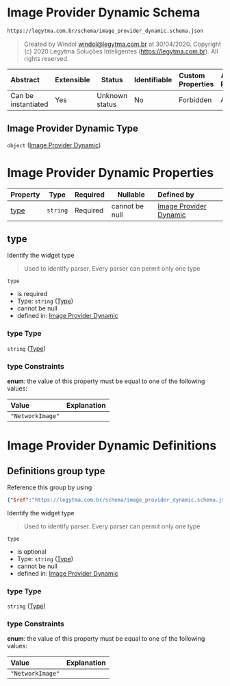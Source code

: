 # Image Provider Dynamic Schema

```txt
https://legytma.com.br/schema/image_provider_dynamic.schema.json
```




> Created by Windol [windol@legytma.com.br](mailto:windol@legytma.com.br) at 30/04/2020.
> Copyright (c) 2020 Legytma Soluções Inteligentes (<https://legytma.com.br>). All rights reserved.
>

| Abstract            | Extensible | Status         | Identifiable | Custom Properties | Additional Properties | Access Restrictions | Defined In                                                                                                |
| :------------------ | ---------- | -------------- | ------------ | :---------------- | --------------------- | ------------------- | --------------------------------------------------------------------------------------------------------- |
| Can be instantiated | Yes        | Unknown status | No           | Forbidden         | Allowed               | none                | [image_provider_dynamic.schema.json](../schema/image_provider_dynamic.schema.json "open original schema") |

## Image Provider Dynamic Type

`object` ([Image Provider Dynamic](image_provider_dynamic.md))

# Image Provider Dynamic Properties

| Property      | Type     | Required | Nullable       | Defined by                                                                                                                                    |
| :------------ | -------- | -------- | -------------- | :-------------------------------------------------------------------------------------------------------------------------------------------- |
| [type](#type) | `string` | Required | cannot be null | [Image Provider Dynamic](widget-definitions-type.md "https&#x3A;//legytma.com.br/schema/image_provider_dynamic.schema.json#/properties/type") |

## type

Identify the widget type


> Used to identify parser. Every parser can permit only one type
>

`type`

-   is required
-   Type: `string` ([Type](widget-definitions-type.md))
-   cannot be null
-   defined in: [Image Provider Dynamic](widget-definitions-type.md "https&#x3A;//legytma.com.br/schema/image_provider_dynamic.schema.json#/properties/type")

### type Type

`string` ([Type](widget-definitions-type.md))

### type Constraints

**enum**: the value of this property must be equal to one of the following values:

| Value            | Explanation |
| :--------------- | ----------- |
| `"NetworkImage"` |             |

# Image Provider Dynamic Definitions

## Definitions group type

Reference this group by using

```json
{"$ref":"https://legytma.com.br/schema/image_provider_dynamic.schema.json#/definitions/type"}
```

Identify the widget type


> Used to identify parser. Every parser can permit only one type
>

`type`

-   is optional
-   Type: `string` ([Type](widget-definitions-type.md))
-   cannot be null
-   defined in: [Image Provider Dynamic](widget-definitions-type.md "https&#x3A;//legytma.com.br/schema/image_provider_dynamic.schema.json#/definitions/type")

### type Type

`string` ([Type](widget-definitions-type.md))

### type Constraints

**enum**: the value of this property must be equal to one of the following values:

| Value            | Explanation |
| :--------------- | ----------- |
| `"NetworkImage"` |             |
